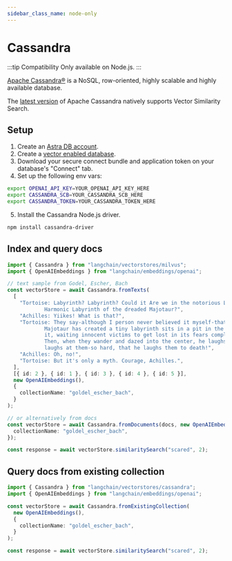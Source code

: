 ```yaml
---
sidebar_class_name: node-only
---
```


# Cassandra

:::tip Compatibility
Only available on Node.js.
:::


[Apache Cassandra®](https://cassandra.apache.org/_/index.html) is a NoSQL, row-oriented, highly scalable and highly available database.

The [latest version](https://cwiki.apache.org/confluence/display/CASSANDRA/CEP-30%3A+Approximate+Nearest+Neighbor(ANN)+Vector+Search+via+Storage-Attached+Indexes) of Apache Cassandra natively supports Vector Similarity Search.

## Setup
1. Create an [Astra DB account](https://astra.datastax.com/register).
2. Create a [vector enabled database](https://astra.datastax.com/createDatabase).
3. Download your secure connect bundle and application token on your database's "Connect" tab.
4. Set up the following env vars:

```bash
export OPENAI_API_KEY=YOUR_OPENAI_API_KEY_HERE
export CASSANDRA_SCB=YOUR_CASSANDRA_SCB_HERE
export CASSANDRA_TOKEN=YOUR_CASSANDRA_TOKEN_HERE
```

5. Install the Cassandra Node.js driver.
```bash npm2yarn
npm install cassandra-driver
```

## Index and query docs

```typescript
import { Cassandra } from "langchain/vectorstores/milvus";
import { OpenAIEmbeddings } from "langchain/embeddings/openai";

// text sample from Godel, Escher, Bach
const vectorStore = await Cassandra.fromTexts(
  [
    "Tortoise: Labyrinth? Labyrinth? Could it Are we in the notorious Little\
            Harmonic Labyrinth of the dreaded Majotaur?",
    "Achilles: Yiikes! What is that?",
    "Tortoise: They say-although I person never believed it myself-that an I\
            Majotaur has created a tiny labyrinth sits in a pit in the middle of\
            it, waiting innocent victims to get lost in its fears complexity.\
            Then, when they wander and dazed into the center, he laughs and\
            laughs at them-so hard, that he laughs them to death!",
    "Achilles: Oh, no!",
    "Tortoise: But it's only a myth. Courage, Achilles.",
  ],
  [{ id: 2 }, { id: 1 }, { id: 3 }, { id: 4 }, { id: 5 }],
  new OpenAIEmbeddings(),
  {
    collectionName: "goldel_escher_bach",
  }
);

// or alternatively from docs
const vectorStore = await Cassandra.fromDocuments(docs, new OpenAIEmbeddings(), {
  collectionName: "goldel_escher_bach",
});

const response = await vectorStore.similaritySearch("scared", 2);
```

## Query docs from existing collection

```typescript
import { Cassandra } from "langchain/vectorstores/cassandra";
import { OpenAIEmbeddings } from "langchain/embeddings/openai";

const vectorStore = await Cassandra.fromExistingCollection(
  new OpenAIEmbeddings(),
  {
    collectionName: "goldel_escher_bach",
  }
);

const response = await vectorStore.similaritySearch("scared", 2);
```
